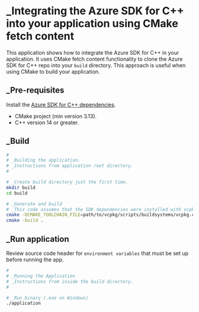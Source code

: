 # _Integrating the Azure SDK for C++ into your application using CMake fetch content

This application shows how to integrate the Azure SDK for C++ in your application. It uses CMake fetch content functionality to clone the Azure SDK for C++ repo into your `build` directory. This approach is useful when using CMake to build your application.

## _Pre-requisites

Install the [Azure SDK for C++ dependencies](https://github.com/Azure/azure-sdk-for-cpp/blob/main/CONTRIBUTING.md#third-party-dependencies).

- CMake project (min version 3.13).
- C++ version 14 or greater.

## _Build

```bash
#
# _Building the application.
# _Instructions from application root directory.
#

# _Create build directory just the first time.
mkdir build
cd build

# _Generate and build
# _This code assumes that the SDK dependencies were installed with vcpkg
cmake -DCMAKE_TOOLCHAIN_FILE=path/to/vcpkg/scripts/buildsystems/vcpkg.cmake ..
cmake -build .
```

## _Run application

Review source code header for `environment variables` that must be set up before running the app.

```bash
#
# _Running the Application
# _Instructions from inside the build directory.
#

# _Run binary (.exe on Windows)
./application
```
